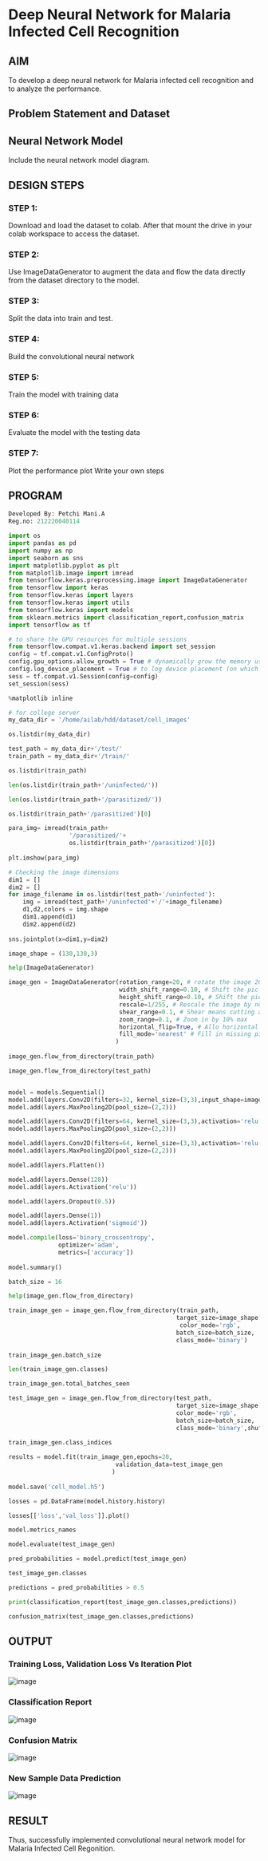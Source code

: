 # Deep Neural Network for Malaria Infected Cell Recognition

## AIM

To develop a deep neural network for Malaria infected cell recognition and to analyze the performance.

## Problem Statement and Dataset

## Neural Network Model

Include the neural network model diagram.

## DESIGN STEPS

### STEP 1:
Download and load the dataset to colab. After that mount the drive in your colab workspace to access the dataset.
### STEP 2:
Use ImageDataGenerator to augment the data and flow the data directly from the dataset directory to the model.
### STEP 3:
Split the data into train and test.
### STEP 4:
Build the convolutional neural network
### STEP 5:
Train the model with training data
### STEP 6:
Evaluate the model with the testing data
### STEP 7:
Plot the performance plot
Write your own steps

## PROGRAM
```python
Developed By: Petchi Mani.A
Reg.no: 212220040114

import os
import pandas as pd
import numpy as np
import seaborn as sns
import matplotlib.pyplot as plt
from matplotlib.image import imread
from tensorflow.keras.preprocessing.image import ImageDataGenerator
from tensorflow import keras
from tensorflow.keras import layers
from tensorflow.keras import utils
from tensorflow.keras import models
from sklearn.metrics import classification_report,confusion_matrix
import tensorflow as tf

# to share the GPU resources for multiple sessions
from tensorflow.compat.v1.keras.backend import set_session
config = tf.compat.v1.ConfigProto()
config.gpu_options.allow_growth = True # dynamically grow the memory used on the GPU
config.log_device_placement = True # to log device placement (on which device the operation ran)
sess = tf.compat.v1.Session(config=config)
set_session(sess)

%matplotlib inline

# for college server
my_data_dir = '/home/ailab/hdd/dataset/cell_images'

os.listdir(my_data_dir)

test_path = my_data_dir+'/test/'
train_path = my_data_dir+'/train/'

os.listdir(train_path)

len(os.listdir(train_path+'/uninfected/'))

len(os.listdir(train_path+'/parasitized/'))

os.listdir(train_path+'/parasitized')[0]

para_img= imread(train_path+
                 '/parasitized/'+
                 os.listdir(train_path+'/parasitized')[0])
                 
plt.imshow(para_img)

# Checking the image dimensions
dim1 = []
dim2 = []
for image_filename in os.listdir(test_path+'/uninfected'):
    img = imread(test_path+'/uninfected'+'/'+image_filename)
    d1,d2,colors = img.shape
    dim1.append(d1)
    dim2.append(d2)
    
sns.jointplot(x=dim1,y=dim2)

image_shape = (130,130,3)

help(ImageDataGenerator)

image_gen = ImageDataGenerator(rotation_range=20, # rotate the image 20 degrees
                               width_shift_range=0.10, # Shift the pic width by a max of 5%
                               height_shift_range=0.10, # Shift the pic height by a max of 5%
                               rescale=1/255, # Rescale the image by normalzing it.
                               shear_range=0.1, # Shear means cutting away part of the image (max 10%)
                               zoom_range=0.1, # Zoom in by 10% max
                               horizontal_flip=True, # Allo horizontal flipping
                               fill_mode='nearest' # Fill in missing pixels with the nearest filled value
                              )
                              
image_gen.flow_from_directory(train_path)

image_gen.flow_from_directory(test_path)


model = models.Sequential()
model.add(layers.Conv2D(filters=32, kernel_size=(3,3),input_shape=image_shape,activation='relu'))
model.add(layers.MaxPooling2D(pool_size=(2,2)))

model.add(layers.Conv2D(filters=64, kernel_size=(3,3),activation='relu'))
model.add(layers.MaxPooling2D(pool_size=(2,2)))

model.add(layers.Conv2D(filters=64, kernel_size=(3,3),activation='relu'))
model.add(layers.MaxPooling2D(pool_size=(2,2)))

model.add(layers.Flatten())

model.add(layers.Dense(128))
model.add(layers.Activation('relu'))

model.add(layers.Dropout(0.5))

model.add(layers.Dense(1))
model.add(layers.Activation('sigmoid'))

model.compile(loss='binary_crossentropy',
              optimizer='adam',
              metrics=['accuracy'])
              
model.summary()

batch_size = 16

help(image_gen.flow_from_directory)

train_image_gen = image_gen.flow_from_directory(train_path,
                                               target_size=image_shape[:2],
                                                color_mode='rgb',
                                               batch_size=batch_size,
                                               class_mode='binary')
                                               
train_image_gen.batch_size

len(train_image_gen.classes)

train_image_gen.total_batches_seen

test_image_gen = image_gen.flow_from_directory(test_path,
                                               target_size=image_shape[:2],
                                               color_mode='rgb',
                                               batch_size=batch_size,
                                               class_mode='binary',shuffle=False)
                                               
train_image_gen.class_indices

results = model.fit(train_image_gen,epochs=20,
                              validation_data=test_image_gen
                             )
                             
model.save('cell_model.h5')

losses = pd.DataFrame(model.history.history)

losses[['loss','val_loss']].plot()

model.metrics_names

model.evaluate(test_image_gen)

pred_probabilities = model.predict(test_image_gen)

test_image_gen.classes

predictions = pred_probabilities > 0.5

print(classification_report(test_image_gen.classes,predictions))

confusion_matrix(test_image_gen.classes,predictions)
```
## OUTPUT

### Training Loss, Validation Loss Vs Iteration Plot

![image](https://user-images.githubusercontent.com/105230321/194638172-6f3b1a61-d521-406e-b9fd-bf88c90de9e5.png)

### Classification Report

![image](https://user-images.githubusercontent.com/105230321/194638145-2bc8a193-1178-49eb-b476-739f96ca72da.png)

### Confusion Matrix

![image](https://user-images.githubusercontent.com/105230321/194638088-638008ea-c196-4d02-a680-c26e83ed8b4e.png)

### New Sample Data Prediction

![image](https://user-images.githubusercontent.com/105230321/194638004-0810ed38-697d-4828-b346-1c9fb06f31a5.png)


## RESULT
  Thus, successfully implemented convolutional neural network model for Malaria Infected Cell Regonition.
